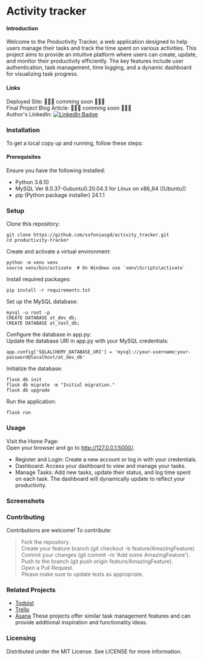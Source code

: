 # Activity tracker
#### Introduction  
Welcome to the Productivity Tracker, a web application designed to help users manage their tasks and track the time spent on various activities. This project aims to provide an intuitive platform where users can create, update, and monitor their productivity efficiently. The key features include user authentication, task management, time logging, and a dynamic dashboard for visualizing task progress.  
#### Links  
Deployed Site: 🚧👷‍♂️ comming soon 👷‍♂️🚧  
Final Project Blog Article: 🚧👷‍♂️ comming soon 👷‍♂️🚧  
Author's LinkedIn: <a href="https://www.linkedin.com/in/sofonias-gashaw-dubale">
    <img src="https://img.shields.io/badge/LinkedIn-blue?style=for-the-badge&logo=linkedin&logoColor=white" alt="LinkedIn Badge"/>
  </a>  
### Installation  
To get a local copy up and running, follow these steps:
#### Prerequisites
Ensure you have the following installed:  
- Python 3.8.10  
- MySQL Ver 8.0.37-0ubuntu0.20.04.3 for Linux on x86_64 ((Ubuntu))  
- pip (Python package installer) 24.1.1
### Setup  
Clone this repository:  
```
git clone https://github.com/sofoniasgd/activity_tracker.git
cd productivity-tracker
```
Create and activate a virtual environment:  
```
python -m venv venv
source venv/bin/activate  # On Windows use `venv\Scripts\activate`
```
Install required packages:  
```
pip install -r requirements.txt
```
Set up the MySQL database:  
```
mysql -u root -p
CREATE DATABASE at_dev_db;
CREATE DATABASE at_test_db;
```
Configure the database in app.py:  
Update the database URI in app.py with your MySQL credentials:  
```
app.config['SQLALCHEMY_DATABASE_URI'] = 'mysql://your-username:your-password@localhost/at_dev_db'
```
Initialize the database:  
```
flask db init
flask db migrate -m "Initial migration."
flask db upgrade
```
Run the application:  
```
flask run
```
### Usage  
Visit the Home Page:  
Open your browser and go to http://127.0.0.1:5000/.
- Register and Login:
Create a new account or log in with your credentials.  
- Dashboard:
Access your dashboard to view and manage your tasks.  
- Manage Tasks:
Add new tasks, update their status, and log time spent on each task. The dashboard will dynamically update to reflect your productivity.
### Screenshots

### Contributing  
Contributions are welcome! To contribute:  
> Fork the repository.   
> Create your feature branch (git checkout -b feature/AmazingFeature).  
> Commit your changes (git commit -m 'Add some AmazingFeature').  
> Push to the branch (git push origin feature/AmazingFeature).  
> Open a Pull Request.  
Please make sure to update tests as appropriate.  
### Related Projects
- [Todoist](https://todoist.com/)
- [Trello](https://trello.com/)
- [Asana](https://asana.com/)
These projects offer similar task management features and can provide additional inspiration and functionality ideas.
### Licensing  
Distributed under the MIT License. See LICENSE for more information.

  
